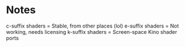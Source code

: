 
# Notes

c-suffix shaders = Stable, from other places (lol)
e-suffix shaders = Not working, needs licensing
k-suffix shaders = Screen-space Kino shader ports